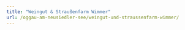 ```yaml
---
title: "Weingut & Straußenfarm Wimmer"
url: /oggau-am-neusiedler-see/weingut-und-straussenfarm-wimmer/
---
```

